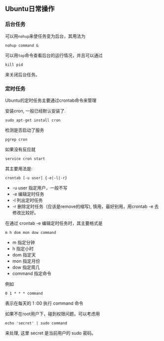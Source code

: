 ## Ubuntu日常操作

### 后台任务

可以用`nohup`来使任务变为后台，其用法为

```
nohup command &
```

可以用`top`命令查看后台的运行情况，并且可以通过

```
kill pid
```

来关闭后台任务。

### 定时任务

Ubuntu的定时任务主要通过crontab命令来管理

安装cron, 一般已经默认安装了.

```
sudo apt-get install cron
```

检测是否启动了服务

```
pgrep cron
```

如果没有反应就

```
service cron start
```

其主要用法是:

```
crontab [-u user] {-e|-l|-r}
```

* -u user 指定用户，一般不写
* -e 编辑定时任务
* -l 列出定时任务
* -r 删除定时任务（应该是remove的缩写), 慎用，最好别用，用crontab -e 去修改比较好。



在通过 crontab -e 编辑定时任务时，其主要格式是

```
m h dom mon dow command
```

* m 指定分钟
* h 指定小时
* dom 指定天
* mon 指定月份
* dow 指定周几
* command 指定命令

例如

```
0 1 * * * command
```

表示在每天的 1 :00 执行 command 命令

如果不在root用户下，碰到权限问题，可以考虑用

```
echo 'secret' | sudo command
```

来处理, 这里 secret 是当前用户的 sudo 密码。



